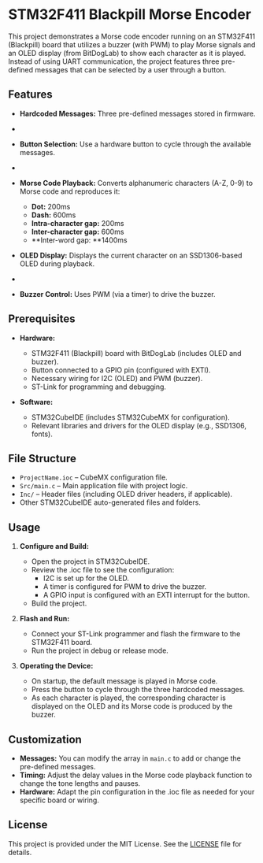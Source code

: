 # STM32F411 Blackpill Morse Encoder

This project demonstrates a Morse code encoder running on an STM32F411 (Blackpill) board that utilizes a buzzer (with PWM) to play Morse signals and an OLED display (from BitDogLab) to show each character as it is played. Instead of using UART communication, the project features three pre-defined messages that can be selected by a user through a button.

## Features

- **Hardcoded Messages:** Three pre-defined messages stored in firmware.
- 
- **Button Selection:** Use a hardware button to cycle through the available messages.
- 
- **Morse Code Playback:** Converts alphanumeric characters (A-Z, 0-9) to Morse code and reproduces it:
  - **Dot:** 200ms 
  - **Dash:** 600ms 
  - **Intra-character gap:** 200ms 
  - **Inter-character gap:** 600ms
  - **Inter-word gap: **1400ms
    
- **OLED Display:** Displays the current character on an SSD1306-based OLED during playback.
- 
- **Buzzer Control:** Uses PWM (via a timer) to drive the buzzer.

## Prerequisites

- **Hardware:**
  - STM32F411 (Blackpill) board with BitDogLab (includes OLED and buzzer).
  - Button connected to a GPIO pin (configured with EXTI).
  - Necessary wiring for I2C (OLED) and PWM (buzzer).
  - ST-Link for programming and debugging.

- **Software:**
  - STM32CubeIDE (includes STM32CubeMX for configuration).
  - Relevant libraries and drivers for the OLED display (e.g., SSD1306, fonts).
  
## File Structure

- `ProjectName.ioc` – CubeMX configuration file.
- `Src/main.c` – Main application file with project logic.
- `Inc/` – Header files (including OLED driver headers, if applicable).
- Other STM32CubeIDE auto-generated files and folders.

## Usage

1. **Configure and Build:**
   - Open the project in STM32CubeIDE.
   - Review the .ioc file to see the configuration:
     - I2C is set up for the OLED.
     - A timer is configured for PWM to drive the buzzer.
     - A GPIO input is configured with an EXTI interrupt for the button.
   - Build the project.

2. **Flash and Run:**
   - Connect your ST-Link programmer and flash the firmware to the STM32F411 board.
   - Run the project in debug or release mode.

3. **Operating the Device:**
   - On startup, the default message is played in Morse code.
   - Press the button to cycle through the three hardcoded messages.
   - As each character is played, the corresponding character is displayed on the OLED and its Morse code is produced by the buzzer.

## Customization

- **Messages:** You can modify the array in `main.c` to add or change the pre-defined messages.
- **Timing:** Adjust the delay values in the Morse code playback function to change the tone lengths and pauses.
- **Hardware:** Adapt the pin configuration in the .ioc file as needed for your specific board or wiring.

## License

This project is provided under the MIT License. See the [LICENSE](LICENSE) file for details.
